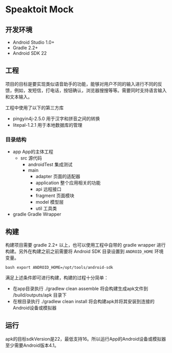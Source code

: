 Speaktoit Mock
==============

开发环境
-------
- Android Studio 1.0+
- Gradle 2.2+
- Android SDK 22

工程
----
项目的目标是要实现类似语音助手的功能，能够对用户不同的输入进行不同的反馈，例如，发短信，打电话，按钮确认，浏览器搜搜等等。需要同时支持语言输入和文本输入。

工程中使用了以下的第三方库

- pingyin4j-2.5.0 用于汉字和拼音之间的转换
- litepal-1.2.1 用于本地数据库的管理

### 目录结构
- app App的主体工程
  - src 源代码
    - androidTest 集成测试
    - main 
      - adapter 页面的适配器
      - application 整个应用相关的功能     
      - api 远程接口
      - fragment 页面模块
      - model 模型层
      - util 工具类
 - gradle Gradle Wrapper


构建
----
构建项目需要 gradle 2.2+ 以上，也可以使用工程中自带的 gradle wrapper 进行构建。另外在构建之前之前需要将 Android SDK 目录设置到 `ANDROID_HOME` 环境变量。

```
bash export ANDROID_HOME=/opt/tools/android-sdk
```

满足上述条件即可进行构建，构建的过程十分简单：

- 在app目录执行 ./gradlew clean assemble 将会构建生成apk文件到 /build/outputs/apk 目录下
- 在根目录执行 ./gradlew clean install 将会构建apk并将其安装到连接的Android设备或模拟器

运行
---
apk的目标sdkVersion是22，最低支持16。所以运行App的Android设备或模拟器至少需要Android版本4.1。